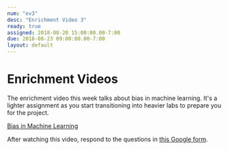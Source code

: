 ```yaml
---
num: "ev3"
desc: "Enrichment Video 3"
ready: true
assigned: 2018-08-20 15:00:00.00-7:00
due: 2018-08-23 09:00:00.00-7:00
layout: default
---
```


# Enrichment Videos

The enrichment video this week talks about bias in machine learning.  It's a lighter assignment as you start transitioning into heavier labs to prepare you for the project.

[Bias in Machine Learning](https://www.youtube.com/watch?v=59bMh59JQDo)

After watching this video, respond to the questions in [this Google form](https://goo.gl/forms/CcrSQG1vXHHXKBGp2).

